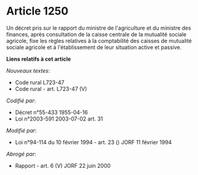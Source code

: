 # Article 1250

Un décret pris sur le rapport du ministre de l'agriculture et du ministre des finances, après consultation de la caisse
centrale de la mutualité sociale agricole, fixe les règles relatives à la comptabilité des caisses de mutualité sociale
agricole et à l'établissement de leur situation active et passive.

**Liens relatifs à cet article**

_Nouveaux textes_:

  - Code rural L723-47
  - Code rural - art. L723-47 (V)

_Codifié par_:

  - Décret n°55-433 1955-04-16
  - Loi n°2003-591 2003-07-02 art. 31

_Modifié par_:

  - Loi n°94-114 du 10 février 1994 - art. 23 () JORF 11 février 1994

_Abrogé par_:

  - Rapport - art. 6 (V) JORF 22 juin 2000
